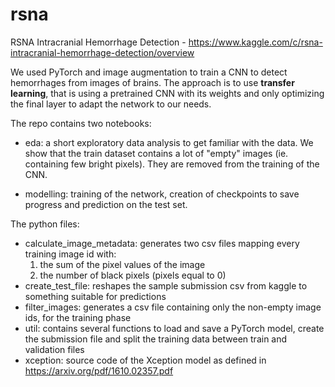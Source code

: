# rsna
RSNA Intracranial Hemorrhage Detection - https://www.kaggle.com/c/rsna-intracranial-hemorrhage-detection/overview

We used PyTorch and image augmentation to train a CNN to detect hemorrhages from images of brains.
The approach is to use **transfer learning**, that is using a pretrained CNN with its weights and only optimizing the final layer to adapt the network to our needs.

The repo contains two notebooks:
- eda: a short exploratory data analysis to get familiar with the data. 
We show that the train dataset contains a lot of "empty" images (ie. containing few bright pixels).
They are removed from the training of the CNN.

- modelling: training of the network, creation of checkpoints to save progress and prediction on the test set.

The python files:
- calculate_image_metadata: generates two csv files mapping every training image id with:
  1. the sum of the pixel values of the image
  2. the number of black pixels (pixels equal to 0)
- create_test_file: reshapes the sample submission csv from kaggle to something suitable for predictions
- filter_images: generates a csv file containing only the non-empty image ids, for the training phase
- util: contains several functions to load and save a PyTorch model, create the submission file and split the training data between train and validation files
- xception: source code of the Xception model as defined in https://arxiv.org/pdf/1610.02357.pdf
